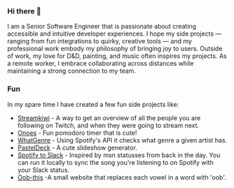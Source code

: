 ### Hi there 👋
I am a Senior Software Engineer that is passionate about creating accessible and intuitive developer experiences. I hope my side projects — ranging from fun integrations to quirky, creative tools — and my professional work embody my philosophy of bringing joy to users. Outside of work, my love for D&D, painting, and music often inspires my projects. As a remote worker, I embrace collaborating across distances while maintaining a strong connection to my team.


### Fun
In my spare time I have created a few fun side projects like:

* [Streamkiwi](https://streamkiwi.netlify.app/) - A way to get an overview of all the people you are following on Twitch, and when they were going to stream next.
* [Onoes](https://onoes.netlify.app/) - Fun pomodoro timer that is cute!
* [WhatGenre](https://whatgenre.netlify.app/) - Using Spotify's API it checks what genre a given artist has.
* [PastelDeck](https://pasteldeck.netlify.app/) - A cute slideshow generator. 
* [Spotify to Slack](https://github.com/khendrikse/spotify-to-slack) - Inspired by msn statusses from back in the day. You can run it locally to sync the song you're listening to on Spotify with your Slack status.
* [Oob-this](https://oob-this.netlify.com/) -A small website that replaces each vowel in a word with 'oob'. 


